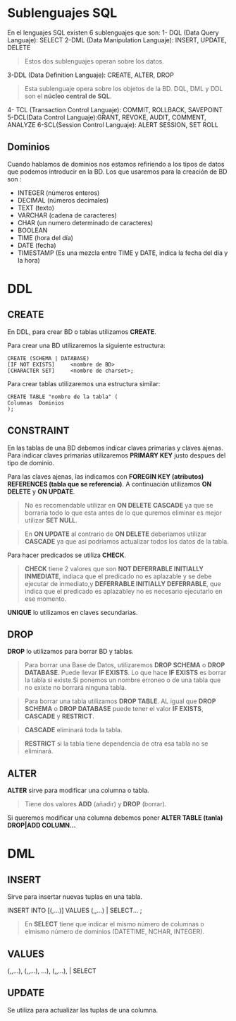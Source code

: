 # Sublenguajes SQL

En el lenguajes SQL existen 6 sublenguajes que son:
1- DQL (Data Query Languaje): SELECT
2-DML (Data Manipulation Languaje): INSERT, UPDATE, DELETE
>Estos dos sublenguajes operan sobre los datos.

3-DDL (Data Definition Languaje): CREATE, ALTER, DROP
> Esta sublenguaje opera sobre los objetos de la BD.
> DQL, DML y DDL son el **núcleo central de SQL**.

4- TCL (Transaction Control Languaje): COMMIT, ROLLBACK, SAVEPOINT
5-DCL(Data Control Languaje):GRANT, REVOKE, AUDIT, COMMENT, ANALYZE
6-SCL(Session Control Languaje): ALERT SESSION, SET ROLL




## Dominios

Cuando hablamos de dominios nos estamos refiriendo a los tipos de datos que podemos introducir en la BD. Los que usaremos para la creación de BD son :
	
- INTEGER (números enteros)
- DECIMAL (números decimales)
- TEXT (texto)
- VARCHAR (cadena de caracteres)
- CHAR (un numero determinado de caracteres)
- BOOLEAN 
- TIME (hora del día)
- DATE (fecha)
- TIMESTAMP (Es una mezcla entre TIME y DATE, indica la fecha del día y la hora)




# DDL

## CREATE

En DDL, para crear BD o tablas utilizamos **CREATE**.

Para crear una BD utilizaremos la siguiente estructura:

    CREATE (SCHEMA | DATABASE)
    [IF NOT EXISTS]		<nombre de BD>
    [CHARACTER SET]		<nombre de charset>;
    
Para crear tablas utilizaremos una estructura similar: 

    CREATE TABLE "nombre de la tabla" (
    Columnas  Dominios
    );
## CONSTRAINT

En las tablas de una BD debemos indicar claves primarias y claves ajenas. Para indicar claves primarias utilizaremos **PRIMARY KEY** justo despues del tipo de dominio.

Para las claves ajenas, las indicamos con **FOREGIN KEY (atributos) REFERENCES (tabla que se referencia)**. A continuación utilizamos **ON DELETE** y **ON UPDATE**. 
>No es recomendable utilizar en **ON DELETE** **CASCADE** ya que se borraría todo lo que esta antes de lo que quremos eliminar es mejor utilizar **SET NULL**.

>En **ON UPDATE** al contrario de **ON DELETE** deberiamos utilizar **CASCADE** ya que así podriamos actualizar todos los datos de la tabla.

Para hacer predicados se utiliza **CHECK**.
> **CHECK** tiene 2 valores que son **NOT DEFERRABLE INITIALLY INMEDIATE**, indiaca que el predicado no es aplazable y se debe ejecutar de inmediato,y **DEFERRABLE INITIALLY DEFERRABLE**, que indica que el predicado es aplazabley no es necesario ejecutarlo en ese momento.

**UNIQUE** lo utilizamos en claves secundarias. 

## DROP
**DROP** lo utilizamos para borrar BD y tablas.
> Para borrar una Base de Datos, utilizaremos **DROP SCHEMA** o **DROP DATABASE**. Puede llevar **IF EXISTS**. Lo que hace **IF EXISTS** es borrar la tabla si existe.Si ponemos un nombre erroneo o de una tabla que no exixte no borrará ninguna tabla.

>Para borrar una tabla utilizamos **DROP TABLE**. AL igual que **DROP SCHEMA** o **DROP DATABASE** puede tener el valor **IF EXISTS**, **CASCADE** y **RESTRICT**. 

>**CASCADE** eliminará toda la tabla.

>**RESTRICT** si la tabla tiene dependencia de otra esa tabla no se eliminará.

## ALTER
**ALTER** sirve para modificar una columna o tabla.
>Tiene dos valores **ADD** (añadir) y **DROP** (borrar).

Si queremos modificar una columna debemos poner **ALTER TABLE (tanla) DROP|ADD COLUMN...**

# DML

## INSERT

Sirve para insertar nuevas tuplas en una tabla.

INSERT INTO <nome-da-tabla> [(<atributo1>,<atributo2>...)]
VALUES (<valor1>,<valor2>,...) | SELECT... ;

>En **SELECT** tiene que indicar el mismo número de columnas o elmismo número de dominios (DATETIME, NCHAR, INTEGER).

## VALUES

(<valor1A>,<valor2A>,...),
(<valor1A>,<valor2A>,...),
...),
(<valor1N>,<valor2N>,...), | SELECT

## UPDATE
Se utiliza para actualizar las tuplas de una columna. 
 
